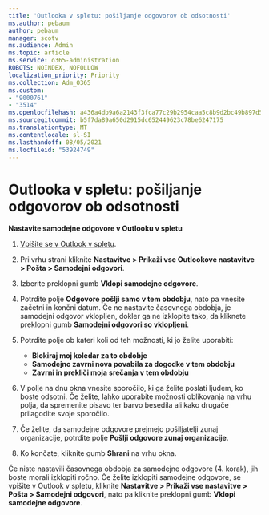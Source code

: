```yaml
---
title: 'Outlooka v spletu: pošiljanje odgovorov ob odsotnosti'
ms.author: pebaum
author: pebaum
manager: scotv
ms.audience: Admin
ms.topic: article
ms.service: o365-administration
ROBOTS: NOINDEX, NOFOLLOW
localization_priority: Priority
ms.collection: Adm_O365
ms.custom:
- "9000761"
- "3514"
ms.openlocfilehash: a436a4db9a6a2143f3fca77c29b2954caa5c8b9d2bc49b897d533104fc7ddde4
ms.sourcegitcommit: b5f7da89a650d2915dc652449623c78be6247175
ms.translationtype: MT
ms.contentlocale: sl-SI
ms.lasthandoff: 08/05/2021
ms.locfileid: "53924749"
---
```

# <a name="outlook-on-the-web-send-out-of-office-replies"></a>Outlooka v spletu: pošiljanje odgovorov ob odsotnosti

**Nastavite samodejne odgovore v Outlooku v spletu**

1. [Vpišite se v Outlook v spletu](https://support.office.com/article/how-to-sign-in-to-outlook-on-the-web-763fab4d-0138-4814-b450-37fc286bcb79).

2. Pri vrhu strani kliknite **Nastavitve > Prikaži vse Outlookove nastavitve > Pošta > Samodejni odgovori**.

3. Izberite preklopni gumb **Vklopi samodejne odgovore**.

4. Potrdite polje **Odgovore pošlji samo v tem obdobju**, nato pa vnesite začetni in končni datum. Če ne nastavite časovnega obdobja, je samodejni odgovor vklopljen, dokler ga ne izklopite tako, da kliknete preklopni gumb **Samodejni odgovori so vklopljeni**.

5. Potrdite polje ob kateri koli od teh možnosti, ki jo želite uporabiti:
    - **Blokiraj moj koledar za to obdobje**
    - **Samodejno zavrni nova povabila za dogodke v tem obdobju**
    - **Zavrni in prekliči moja srečanja v tem obdobju**

6. V polje na dnu okna vnesite sporočilo, ki ga želite poslati ljudem, ko boste odsotni. Če želite, lahko uporabite možnosti oblikovanja na vrhu polja, da spremenite pisavo ter barvo besedila ali kako drugače prilagodite svoje sporočilo.

7. Če želite, da samodejne odgovore prejmejo pošiljatelji zunaj organizacije, potrdite polje **Pošlji odgovore zunaj organizacije**.

8. Ko končate, kliknite gumb **Shrani** na vrhu okna.

Če niste nastavili časovnega obdobja za samodejne odgovore (4. korak), jih boste morali izklopiti ročno. Če želite izklopiti samodejne odgovore, se vpišite v Outlook v spletu, kliknite **Nastavitve > Prikaži vse nastavitve > Pošta > Samodejni odgovori**, nato pa kliknite preklopni gumb **Vklopi samodejne odgovore**.
